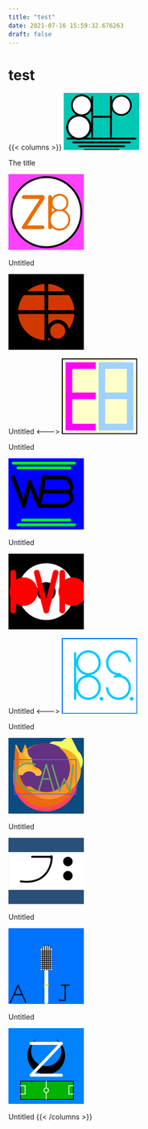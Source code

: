 ```yaml
---
title: "test"
date: 2021-07-16 15:59:32.676263
draft: false
---
```


# test
{{< columns >}}
[![The title](./images/thumb_b7f96477-e678-11eb-ad11-60f262b60b65.png)](b8428287-e678-11eb-bc8e-60f262b60b65)

The title

[![Untitled](./images/thumb_b802d8ed-e678-11eb-ac64-60f262b60b65.png)](b842a978-e678-11eb-afdd-60f262b60b65)

Untitled

[![Untitled](./images/thumb_b80915db-e678-11eb-aafc-60f262b60b65.png)](b842a979-e678-11eb-aba0-60f262b60b65)

Untitled
<--->
[![Untitled](./images/thumb_b80ebb27-e678-11eb-800f-60f262b60b65.png)](b842d0d0-e678-11eb-8fd5-60f262b60b65)

Untitled

[![Untitled](./images/thumb_b8164430-e678-11eb-b023-60f262b60b65.png)](b842d0d1-e678-11eb-93fe-60f262b60b65)

Untitled

[![Untitled](./images/thumb_b81bc097-e678-11eb-9a2a-60f262b60b65.png)](b842d0d2-e678-11eb-a5d7-60f262b60b65)

Untitled
<--->
[![Untitled](./images/thumb_b82278f2-e678-11eb-bc0a-60f262b60b65.png)](b842f7aa-e678-11eb-a67e-60f262b60b65)

Untitled

[![Untitled](./images/thumb_b827a768-e678-11eb-925f-60f262b60b65.png)](b842f7ab-e678-11eb-ad71-60f262b60b65)

Untitled

[![Untitled](./images/thumb_b82ed35a-e678-11eb-8d1b-60f262b60b65.png)](b8431eb3-e678-11eb-9070-60f262b60b65)

Untitled

[![Untitled](./images/thumb_b83737d1-e678-11eb-b2de-60f262b60b65.png)](b8431eb4-e678-11eb-87b5-60f262b60b65)

Untitled

[![Untitled](./images/thumb_b83cb602-e678-11eb-897e-60f262b60b65.png)](b8431eb5-e678-11eb-94fb-60f262b60b65)

Untitled
{{< /columns >}}